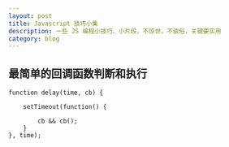```yaml
---
layout: post
title: Javascript 技巧小集
description: 一些 JS 编程小技巧、小片段，不惊世，不骇俗，关键要实用
category: blog
---
```


## 最简单的回调函数判断和执行

    function delay(time, cb) {
        
        setTimeout(function() {
            
            cb && cb();
        }
    }, time);
    
